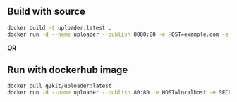 ## Build with source
```bash
docker build -t uploader:latest .
docker run -d --name uploader --publish 8080:80 -e HOST=example.com -e SECRET_KEY=secret123 uploader:latest
```

**OR**

## Run with dockerhub image
```bash
docker pull q2kit/uploader:latest
docker run -d --name uploader --publish 80:80 -e HOST=localhost -e SECRET_KEY=password uploader:latest
```